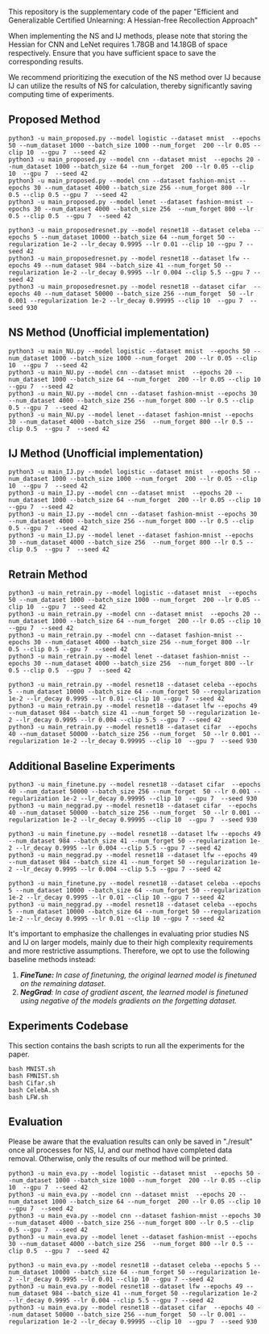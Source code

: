 This repository is the supplementary code of the paper "Efficient and Generalizable Certified Unlearning: A Hessian-free Recollection Approach"


When implementing the NS and IJ methods, please note that storing the Hessian for CNN and LeNet requires 1.78GB and 14.18GB of space respectively. Ensure that you have sufficient space to save the corresponding results.

We recommend prioritizing the execution of the NS method over IJ because IJ can utilize the results of NS for calculation, thereby significantly saving computing time of experiments.

## Proposed Method
    python3 -u main_proposed.py --model logistic --dataset mnist  --epochs 50 --num_dataset 1000 --batch_size 1000 --num_forget  200 --lr 0.05 --clip 10  --gpu 7  --seed 42
    python3 -u main_proposed.py --model cnn --dataset mnist  --epochs 20 --num_dataset 1000 --batch_size 64 --num_forget  200 --lr 0.05 --clip 10  --gpu 7  --seed 42
    python3 -u main_proposed.py --model cnn --dataset fashion-mnist --epochs 30 --num_dataset 4000 --batch_size 256 --num_forget 800 --lr 0.5 --clip 0.5 --gpu 7  --seed 42
    python3 -u main_proposed.py --model lenet --dataset fashion-mnist --epochs 30 --num_dataset 4000 --batch_size 256  --num_forget 800 --lr 0.5 --clip 0.5  --gpu 7  --seed 42
    
    python3 -u main_proposedresnet.py --model resnet18 --dataset celeba --epochs 5 --num_dataset 10000 --batch_size 64 --num_forget 50 --regularization 1e-2 --lr_decay 0.9995 --lr 0.01 --clip 10 --gpu 7 --seed 42
    python3 -u main_proposedresnet.py --model resnet18 --dataset lfw --epochs 49 --num_dataset 984 --batch_size 41 --num_forget 50 --regularization 1e-2 --lr_decay 0.9995 --lr 0.004 --clip 5.5 --gpu 7 --seed 42
    python3 -u main_proposedresnet.py --model resnet18 --dataset cifar  --epochs 40 --num_dataset 50000 --batch_size 256 --num_forget  50 --lr 0.001 --regularization 1e-2 --lr_decay 0.99995 --clip 10  --gpu 7  --seed 930


## NS Method (Unofficial implementation)
    python3 -u main_NU.py --model logistic --dataset mnist  --epochs 50 --num_dataset 1000 --batch_size 1000 --num_forget  200 --lr 0.05 --clip 10  --gpu 7  --seed 42
    python3 -u main_NU.py --model cnn --dataset mnist  --epochs 20 --num_dataset 1000 --batch_size 64 --num_forget  200 --lr 0.05 --clip 10  --gpu 7  --seed 42
    python3 -u main_NU.py --model cnn --dataset fashion-mnist --epochs 30 --num_dataset 4000 --batch_size 256 --num_forget 800 --lr 0.5 --clip 0.5 --gpu 7  --seed 42
    python3 -u main_NU.py --model lenet --dataset fashion-mnist --epochs 30 --num_dataset 4000 --batch_size 256  --num_forget 800 --lr 0.5 --clip 0.5  --gpu 7  --seed 42

## IJ Method (Unofficial implementation)
    python3 -u main_IJ.py --model logistic --dataset mnist  --epochs 50 --num_dataset 1000 --batch_size 1000 --num_forget  200 --lr 0.05 --clip 10  --gpu 7  --seed 42
    python3 -u main_IJ.py --model cnn --dataset mnist  --epochs 20 --num_dataset 1000 --batch_size 64 --num_forget  200 --lr 0.05 --clip 10  --gpu 7  --seed 42
    python3 -u main_IJ.py --model cnn --dataset fashion-mnist --epochs 30 --num_dataset 4000 --batch_size 256 --num_forget 800 --lr 0.5 --clip 0.5 --gpu 7  --seed 42
    python3 -u main_IJ.py --model lenet --dataset fashion-mnist --epochs 30 --num_dataset 4000 --batch_size 256  --num_forget 800 --lr 0.5 --clip 0.5  --gpu 7  --seed 42

## Retrain Method
    python3 -u main_retrain.py --model logistic --dataset mnist  --epochs 50 --num_dataset 1000 --batch_size 1000 --num_forget  200 --lr 0.05 --clip 10  --gpu 7  --seed 42
    python3 -u main_retrain.py --model cnn --dataset mnist  --epochs 20 --num_dataset 1000 --batch_size 64 --num_forget  200 --lr 0.05 --clip 10  --gpu 7  --seed 42
    python3 -u main_retrain.py --model cnn --dataset fashion-mnist --epochs 30 --num_dataset 4000 --batch_size 256 --num_forget 800 --lr 0.5 --clip 0.5 --gpu 7  --seed 42
    python3 -u main_retrain.py --model lenet --dataset fashion-mnist --epochs 30 --num_dataset 4000 --batch_size 256  --num_forget 800 --lr 0.5 --clip 0.5  --gpu 7  --seed 42

    python3 -u main_retrain.py --model resnet18 --dataset celeba --epochs 5 --num_dataset 10000 --batch_size 64 --num_forget 50 --regularization 1e-2 --lr_decay 0.9995 --lr 0.01 --clip 10 --gpu 7 --seed 42
    python3 -u main_retrain.py --model resnet18 --dataset lfw --epochs 49 --num_dataset 984 --batch_size 41 --num_forget 50 --regularization 1e-2 --lr_decay 0.9995 --lr 0.004 --clip 5.5 --gpu 7 --seed 42
    python3 -u main_retrain.py --model resnet18 --dataset cifar  --epochs 40 --num_dataset 50000 --batch_size 256 --num_forget  50 --lr 0.001 --regularization 1e-2 --lr_decay 0.99995 --clip 10  --gpu 7  --seed 930

## Additional Baseline Experiments

    python3 -u main_finetune.py --model resnet18 --dataset cifar  --epochs 40 --num_dataset 50000 --batch_size 256 --num_forget  50 --lr 0.001 --regularization 1e-2 --lr_decay 0.99995 --clip 10  --gpu 7  --seed 930
    python3 -u main_neggrad.py --model resnet18 --dataset cifar  --epochs 40 --num_dataset 50000 --batch_size 256 --num_forget  50 --lr 0.001 --regularization 1e-2 --lr_decay 0.99995 --clip 10  --gpu 7  --seed 930

    python3 -u main_finetune.py --model resnet18 --dataset lfw --epochs 49 --num_dataset 984 --batch_size 41 --num_forget 50 --regularization 1e-2 --lr_decay 0.9995 --lr 0.004 --clip 5.5 --gpu 7 --seed 42
    python3 -u main_neggrad.py --model resnet18 --dataset lfw --epochs 49 --num_dataset 984 --batch_size 41 --num_forget 50 --regularization 1e-2 --lr_decay 0.9995 --lr 0.004 --clip 5.5 --gpu 7 --seed 42

    python3 -u main_finetune.py --model resnet18 --dataset celeba --epochs 5 --num_dataset 10000 --batch_size 64 --num_forget 50 --regularization 1e-2 --lr_decay 0.9995 --lr 0.01 --clip 10 --gpu 7 --seed 42
    python3 -u main_neggrad.py --model resnet18 --dataset celeba --epochs 5 --num_dataset 10000 --batch_size 64 --num_forget 50 --regularization 1e-2 --lr_decay 0.9995 --lr 0.01 --clip 10 --gpu 7 --seed 42

It's important to emphasize the challenges in evaluating prior studies NS and IJ on larger models, mainly due to their high complexity requirements and more restrictive assumptions. Therefore, we opt to use the following baseline methods instead:
1. ***FineTune:** In case of finetuning, the original learned model is finetuned on the remaining dataset.* 
2. ***NegGrad**: In case of gradient ascent, the learned model is finetuned using negative of the models gradients on the forgetting dataset.*

## Experiments Codebase
This section contains the bash scripts to run all the experiments for the paper.

    bash MNIST.sh
    bash FMNIST.sh
    bash Cifar.sh
    bash CelebA.sh
    bash LFW.sh
    
## Evaluation
Please be aware that the evaluation results can only be saved in "./result" once all processes for NS, IJ, and our method have completed data removal. Otherwise, only the results of our method will be printed.

    python3 -u main_eva.py --model logistic --dataset mnist  --epochs 50 --num_dataset 1000 --batch_size 1000 --num_forget  200 --lr 0.05 --clip 10  --gpu 7  --seed 42
    python3 -u main_eva.py --model cnn --dataset mnist  --epochs 20 --num_dataset 1000 --batch_size 64 --num_forget  200 --lr 0.05 --clip 10  --gpu 7  --seed 42
    python3 -u main_eva.py --model cnn --dataset fashion-mnist --epochs 30 --num_dataset 4000 --batch_size 256 --num_forget 800 --lr 0.5 --clip 0.5 --gpu 7  --seed 42
    python3 -u main_eva.py --model lenet --dataset fashion-mnist --epochs 30 --num_dataset 4000 --batch_size 256  --num_forget 800 --lr 0.5 --clip 0.5  --gpu 7  --seed 42
    
    python3 -u main_eva.py --model resnet18 --dataset celeba --epochs 5 --num_dataset 10000 --batch_size 64 --num_forget 50 --regularization 1e-2 --lr_decay 0.9995 --lr 0.01 --clip 10 --gpu 7 --seed 42
    python3 -u main_eva.py --model resnet18 --dataset lfw --epochs 49 --num_dataset 984 --batch_size 41 --num_forget 50 --regularization 1e-2 --lr_decay 0.9995 --lr 0.004 --clip 5.5 --gpu 7 --seed 42
    python3 -u main_eva.py --model resnet18 --dataset cifar  --epochs 40 --num_dataset 50000 --batch_size 256 --num_forget  50 --lr 0.001 --regularization 1e-2 --lr_decay 0.99995 --clip 10  --gpu 7  --seed 930



